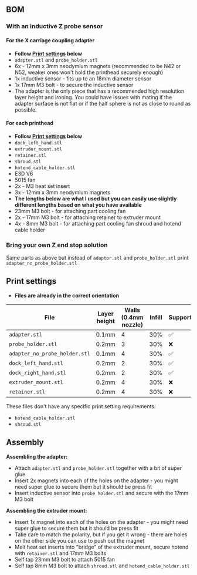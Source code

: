 ## BOM

### With an inductive Z probe sensor

#### For the X carriage coupling adapter
- **Follow [Print settings](#print-settings) below**
- `adapter.stl` and `probe_holder.stl`
- 6x - 12mm x 3mm neodymium magnets (recommended to be N42 or N52, weaker ones won't hold the printhead securely enough)
- 1x inductive sensor - fits up to an 18mm diameter sensor
- 1x 17mm M3 bolt - to secure the inductive sensor
- The adapter is the only piece that has a recommended high resolution layer height and ironing. You could have issues with mating if the adapter surface is not flat or if the half sphere is not as close to round as possible.

#### For each printhead
- **Follow [Print settings](#print-settings) below**
- `dock_left_hand.stl`
- `extruder_mount.stl`
- `retainer.stl`
- `shroud.stl`
- `hotend_cable_holder.stl`
- E3D V6 
- 5015 fan
- 2x - M3 heat set insert
- 3x - 12mm x 3mm neodymium magnets
- **The lengths below are what I used but you can easily use slightly different lengths based on what you have available**
- 23mm M3 bolt - for attaching part cooling fan
- 2x - 17mm M3 bolt - for attaching retainer to extruder mount
- 4x - 8mm M3 bolt - for attaching part cooling fan shroud and hotend cable holder

### Bring your own Z end stop solution
Same parts as above but instead of `adaptor.stl` and `probe_holder.stl` print `adapter_no_probe_holder.stl` 

## Print settings
- **Files are already in the correct orientation**

| File | Layer height | Walls (0.4mm nozzle) | Infill | Support | Support type | Ironing |
|--|--|--|--|--|--|--|
| `adapter.stl` | 0.1mm | 4 | 30% | :white_check_mark: | Normal | :white_check_mark: |  |
| `probe_holder.stl` | 0.2mm | 3 | 30% | :x: | :x: | :x: |
| `adapter_no_probe_holder.stl` | 0.1mm | 4 | 30% | :white_check_mark: | Normal | :white_check_mark: |
| `dock_left_hand.stl` | 0.2mm | 2 | 30% | :white_check_mark: | Tree | :x: |
| `dock_right_hand.stl` | 0.2mm | 2 | 30% | :white_check_mark: | Tree | :x: |
| `extruder_mount.stl` | 0.2mm | 4 | 30% | :x: | Normal | :x: |
| `retainer.stl` | 0.2mm | 4 | 30% | :x: | Normal | :x: |

These files don't have any specific print setting requirements:
- `hotend_cable_holder.stl` 
- `shroud.stl`
## Assembly 

**Assembling the adapter:**
- Attach `adapter.stl` and `probe_holder.stl` together with a bit of super glue
- Insert 2x magnets into each of the holes on the adapter - you might need super glue to secure them but it should be press fit
- Insert inductive sensor into `probe_holder.stl` and secure with the 17mm M3 bolt

**Assembling the extruder mount:**
 - Insert 1x magnet into each of the holes on the adapter - you might need super glue to secure them but it should be press fit
 - Take care to match the polarity, but if you get it wrong -  there are holes on the other side you can use to push out the magnet
 - Melt heat set inserts into "bridge" of the extruder mount, secure hotend with `retainer.stl` and 17mm M3 bolts
 - Self tap 23mm M3 bolt to attach 5015 fan
 - Self tap 8mm M3 bolt to attach `shroud.stl` and `hotend_cable_holder.stl`
